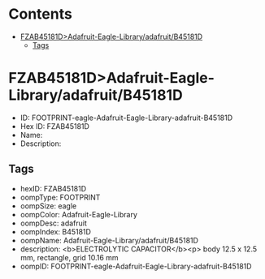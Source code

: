 



Contents
========

* [FZAB45181D>Adafruit-Eagle-Library/adafruit/B45181D](#fzab45181dadafruit-eagle-libraryadafruitb45181d)
	* [Tags](#tags)

# FZAB45181D>Adafruit-Eagle-Library/adafruit/B45181D

- ID: FOOTPRINT-eagle-Adafruit-Eagle-Library-adafruit-B45181D
- Hex ID: FZAB45181D
- Name: 
- Description: 

## Tags

- hexID: FZAB45181D
- oompType: FOOTPRINT
- oompSize: eagle
- oompColor: Adafruit-Eagle-Library
- oompDesc: adafruit
- oompIndex: B45181D
- oompName: Adafruit-Eagle-Library/adafruit/B45181D
- description: &lt;b&gt;ELECTROLYTIC CAPACITOR&lt;/b&gt;&lt;p&gt;
body 12.5 x 12.5 mm, rectangle, grid 10.16 mm
- oompID: FOOTPRINT-eagle-Adafruit-Eagle-Library-adafruit-B45181D
